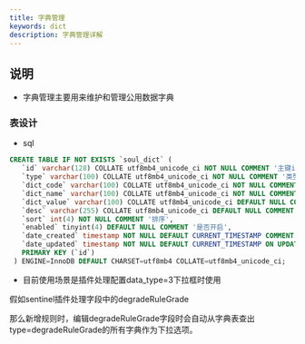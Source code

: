 ```yaml
---
title: 字典管理
keywords: dict
description: 字典管理详解
---
```


## 说明

* 字典管理主要用来维护和管理公用数据字典

### 表设计

* sql
```sql
CREATE TABLE IF NOT EXISTS `soul_dict` (
   `id` varchar(128) COLLATE utf8mb4_unicode_ci NOT NULL COMMENT '主键id',
   `type` varchar(100) COLLATE utf8mb4_unicode_ci NOT NULL COMMENT '类型',
   `dict_code` varchar(100) COLLATE utf8mb4_unicode_ci NOT NULL COMMENT '字典编码',
   `dict_name` varchar(100) COLLATE utf8mb4_unicode_ci NOT NULL COMMENT '字典名称',
   `dict_value` varchar(100) COLLATE utf8mb4_unicode_ci DEFAULT NULL COMMENT '字典值',
   `desc` varchar(255) COLLATE utf8mb4_unicode_ci DEFAULT NULL COMMENT '字典描述或备注',
   `sort` int(4) NOT NULL COMMENT '排序',
   `enabled` tinyint(4) DEFAULT NULL COMMENT '是否开启',
   `date_created` timestamp NOT NULL DEFAULT CURRENT_TIMESTAMP COMMENT '创建时间',
   `date_updated` timestamp NOT NULL DEFAULT CURRENT_TIMESTAMP ON UPDATE CURRENT_TIMESTAMP COMMENT '更新时间',
   PRIMARY KEY (`id`)
 ) ENGINE=InnoDB DEFAULT CHARSET=utf8mb4 COLLATE=utf8mb4_unicode_ci;
```

* 目前使用场景是插件处理配置data_type=3下拉框时使用 

假如sentinel插件处理字段中的degradeRuleGrade

那么新增规则时，编辑degradeRuleGrade字段时会自动从字典表查出type=degradeRuleGrade的所有字典作为下拉选项。


